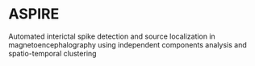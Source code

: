# ASPIRE

Automated interictal spike detection and source localization in magnetoencephalography using independent components analysis and spatio-temporal clustering
